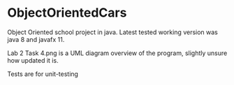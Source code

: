 # ObjectOrientedCars

Object Oriented school project in java. Latest tested working version was java 8 and javafx 11. 

Lab 2 Task 4.png is a UML diagram overview of the program, slightly unsure how updated it is.

Tests are for unit-testing
